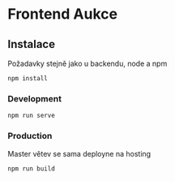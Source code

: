 # Frontend Aukce

## Instalace
Požadavky stejně jako u backendu, node a npm
```
npm install
```

### Development
```
npm run serve
```

### Production
Master větev se sama deployne na hosting
```
npm run build
```

